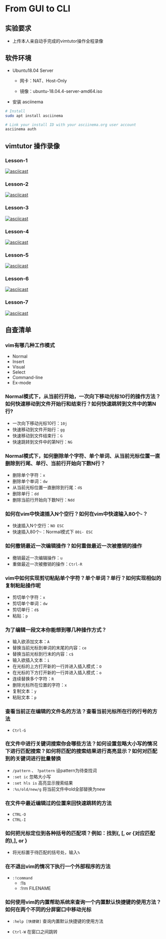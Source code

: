 # From GUI to CLI

## 实验要求

- 上传本人亲自动手完成的vimtutor操作全程录像

## 软件环境

- Ubuntu18.04 Server

  - 网卡：NAT、Host-Only
  
  - 镜像：ubuntu-18.04.4-server-amd64.iso

- 安装 asciinema

```bash
# Install
sudo apt install asciinema

# Link your install ID with your asciinema.org user account
asciinema auth
```

## vimtutor 操作录像

### Lesson-1

[![asciicast](https://asciinema.org/a/316698.svg)](https://asciinema.org/a/316698)

### Lesson-2

[![asciicast](https://asciinema.org/a/316736.svg)](https://asciinema.org/a/316736)

### Lesson-3

[![asciicast](https://asciinema.org/a/316738.svg)](https://asciinema.org/a/316738)

### Lesson-4

[![asciicast](https://asciinema.org/a/316741.svg)](https://asciinema.org/a/316741)

### Lesson-5

[![asciicast](https://asciinema.org/a/316744.svg)](https://asciinema.org/a/316744)

### Lesson-6

[![asciicast](https://asciinema.org/a/316746.svg)](https://asciinema.org/a/316746)

### Lesson-7

[![asciicast](https://asciinema.org/a/316749.svg)](https://asciinema.org/a/316749)

## 自查清单

### vim有哪几种工作模式

- Normal
- Insert
- Visual
- Select
- Command-line
- Ex-mode

### Normal模式下，从当前行开始，一次向下移动光标10行的操作方法？如何快速移动到文件开始行和结束行？如何快速跳转到文件中的第N行?

- 一次向下移动光标10行：`10j`
- 快速移动到文件开始行：`gg`
- 快速移动到文件结束行：`G`
- 快速跳转到文件中的第N行：`NG`

### Normal模式下，如何删除单个字符、单个单词、从当前光标位置一直删除到行尾、单行、当前行开始向下数N行？

- 删除单个字符：`x`
- 删除单个单词：`dw`
- 从当前光标位置一直删除到行尾：`d$`
- 删除单行：`dd`
- 删除当前行开始向下数N行：`Ndd`

### 如何在vim中快速插入N个空行？如何在vim中快速输入80个-？

- 快速插入N个空行：`NO ESC`
- 快速插入80个-：Normal模式下 `80i- ESC`

### 如何撤销最近一次编辑操作？如何重做最近一次被撤销的操作

- 撤销最近一次编辑操作：`u`
- 重做最近一次被撤销的操作：`Ctrl-R`

### vim中如何实现剪切粘贴单个字符？单个单词？单行？如何实现相似的复制粘贴操作呢

- 剪切单个字符：`x`
- 剪切单个单词：`dw`
- 剪切单行：`d$`
- 粘贴：`p`

### 为了编辑一段文本你能想到哪几种操作方式？

- 输入欲添加文本：`A`
- 替换当前光标到单词的末尾的内容：`ce`
- 替换当前光标到行末的内容：`c$`
- 输入欲插入文本：`i`
- 在光标的上方打开新的一行并进入插入模式：`O`
- 在光标的下方打开新的一行并进入插入模式：`o`
- 连续替换多个字符：`R`
- 删除光标所在位置的字符：`x`
- 复制文本：`y`
- 粘贴文本：`p`

### 查看当前正在编辑的文件名的方法？查看当前光标所在行的行号的方法

- `Ctrl-G`

### 在文件中进行关键词搜索你会哪些方法？如何设置忽略大小写的情况下进行匹配搜索？如何将匹配的搜索结果进行高亮显示？如何对匹配到的关键词进行批量替换

- `/pattern` 、 `?pattern` 设pattern为待查找词
- `:set ic`                忽略大小写
- `:set hls is`            高亮显示搜索结果
- `:%s/old/new/g`          将当前文件中old全部替换为new

### 在文件中最近编辑过的位置来回快速跳转的方法

- `CTRL-O`
- `CTRL-I`

### 如何把光标定位到各种括号的匹配项？例如：找到\(, \[, or \{对应匹配的),], or }

- 将光标置于待匹配的括号处，输入`%`

### 在不退出vim的情况下执行一个外部程序的方法

- `:!command`
  - :!ls
  - :!rm FILENAME

### 如何使用vim的内置帮助系统来查询一个内置默认快捷键的使用方法？如何在两个不同的分屏窗口中移动光标

- `:help [快捷键]`       查询内置默认快捷键的使用方法

- `Ctrl-W`              在窗口之间跳转

